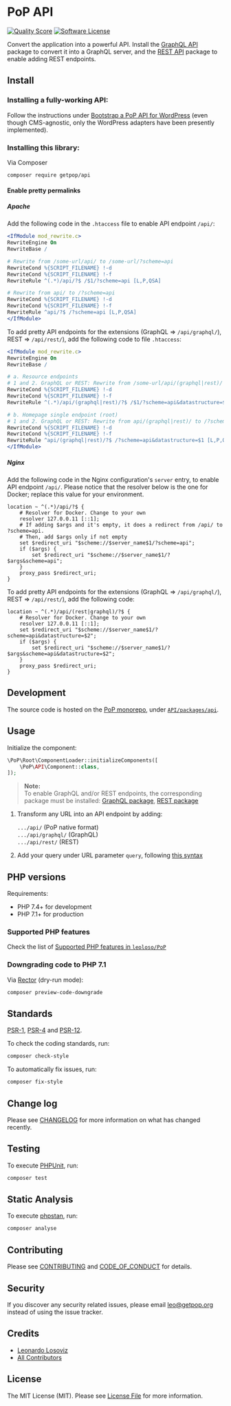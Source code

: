 # PoP API

<!-- [![Build Status][ico-travis]][link-travis] -->
[![Quality Score][ico-code-quality]][link-code-quality]
[![Software License][ico-license]](LICENSE.md)

<!--
[![Latest Version on Packagist][ico-version]][link-packagist]
[![Coverage Status][ico-scrutinizer]][link-scrutinizer]
[![Total Downloads][ico-downloads]][link-downloads]
-->

Convert the application into a powerful API. Install the [GraphQL API](https://github.com/getpop/api-graphql) package to convert it into a GraphQL server, and the [REST API](https://github.com/getpop/api-rest) package to enable adding REST endpoints.

## Install

### Installing a fully-working API:

Follow the instructions under [Bootstrap a PoP API for WordPress](https://github.com/leoloso/PoP-API-WP) (even though CMS-agnostic, only the WordPress adapters have been presently implemented).

### Installing this library: 

Via Composer

``` bash
composer require getpop/api
```

#### Enable pretty permalinks

##### Apache

Add the following code in the `.htaccess` file to enable API endpoint `/api/`:

```apache
<IfModule mod_rewrite.c>
RewriteEngine On
RewriteBase /

# Rewrite from /some-url/api/ to /some-url/?scheme=api
RewriteCond %{SCRIPT_FILENAME} !-d
RewriteCond %{SCRIPT_FILENAME} !-f
RewriteRule ^(.*)/api/?$ /$1/?scheme=api [L,P,QSA]

# Rewrite from api/ to /?scheme=api
RewriteCond %{SCRIPT_FILENAME} !-d
RewriteCond %{SCRIPT_FILENAME} !-f
RewriteRule ^api/?$ /?scheme=api [L,P,QSA]
</IfModule>
```

To add pretty API endpoints for the extensions (GraphQL => `/api/graphql/`), REST => `/api/rest/`), add the following code to file `.htaccess`:

```apache
<IfModule mod_rewrite.c>
RewriteEngine On
RewriteBase /

# a. Resource endpoints
# 1 and 2. GraphQL or REST: Rewrite from /some-url/api/(graphql|rest)/ to /some-url/?scheme=api&datastructure=(graphql|rest)
RewriteCond %{SCRIPT_FILENAME} !-d
RewriteCond %{SCRIPT_FILENAME} !-f
RewriteRule ^(.*)/api/(graphql|rest)/?$ /$1/?scheme=api&datastructure=$2 [L,P,QSA]

# b. Homepage single endpoint (root)
# 1 and 2. GraphQL or REST: Rewrite from api/(graphql|rest)/ to /?scheme=api&datastructure=(graphql|rest)
RewriteCond %{SCRIPT_FILENAME} !-d
RewriteCond %{SCRIPT_FILENAME} !-f
RewriteRule ^api/(graphql|rest)/?$ /?scheme=api&datastructure=$1 [L,P,QSA]
</IfModule>
```

##### Nginx

Add the following code in the Nginx configuration's `server` entry, to enable API endpoint `/api/`. Please notice that the resolver below is the one for Docker; replace this value for your environment.

```nginx
location ~ ^(.*)/api/?$ {
    # Resolver for Docker. Change to your own
    resolver 127.0.0.11 [::1];
    # If adding $args and it's empty, it does a redirect from /api/ to ?scheme=api.
    # Then, add $args only if not empty
    set $redirect_uri "$scheme://$server_name$1/?scheme=api";
    if ($args) {
        set $redirect_uri "$scheme://$server_name$1/?$args&scheme=api";
    }
    proxy_pass $redirect_uri;
}
```

To add pretty API endpoints for the extensions (GraphQL => `/api/graphql/`), REST => `/api/rest/`), add the following code:

```nginx
location ~ ^(.*)/api/(rest|graphql)/?$ {
    # Resolver for Docker. Change to your own
    resolver 127.0.0.11 [::1];
    set $redirect_uri "$scheme://$server_name$1/?scheme=api&datastructure=$2";
    if ($args) {
        set $redirect_uri "$scheme://$server_name$1/?$args&scheme=api&datastructure=$2";
    }
    proxy_pass $redirect_uri;
}
```

## Development

The source code is hosted on the [PoP monorepo](https://github.com/leoloso/PoP), under [`API/packages/api`](https://github.com/leoloso/PoP/tree/master/layers/API/packages/api).

## Usage

Initialize the component:

``` php
\PoP\Root\ComponentLoader::initializeComponents([
    \PoP\API\Component::class,
]);
```

> **Note:**<br/>To enable GraphQL and/or REST endpoints, the corresponding package must be installed: [GraphQL package](https://github.com/getpop/api-graphql), [REST package](https://github.com/getpop/api-rest) 

1. Transform any URL into an API endpoint by adding:

    `.../api/` (PoP native format)<br/>
    `.../api/graphql/` (GraphQL)<br/>
    `.../api/rest/` (REST)

2. Add your query under URL parameter `query`, following [this syntax](https://github.com/getpop/field-query)

<!-- ## Features

Please refer to the [features in the GraphQL package](https://github.com/getpop/api-graphql#features). -->

<!--
### Query the root or URL-based resources

In the homepage, the initial selected resource on which the query is applied is `"root"`: 

- [/?query=posts.id|title|author.id|name](https://nextapi.getpop.org/api/graphql/?query=posts.id|title|author.id|name)

Otherwise, the selected resource, or set of resources, is the corresponding one to the URL, such as a [single post](https://nextapi.getpop.org/2013/01/11/markup-html-tags-and-formatting/) or a [collection of posts](https://nextapi.getpop.org/posts/):

- [{single-post-url}/?query=id|title|author.id|name](https://nextapi.getpop.org/2013/01/11/markup-html-tags-and-formatting/api/graphql/?query=id|title|author.id|name)
- [{post-list-url}/?query=id|title|author.id|name](https://nextapi.getpop.org/posts/api/graphql/?query=id|title|author.id|name)

### Visualize the schema

To visualize all available fields, use query field `fullSchema` from the root: 

- [/?query=fullSchema](https://nextapi.getpop.org/api/graphql/?query=fullSchema)

### Query syntax

Please refer to the syntax from the [Field Query](https://github.com/getpop/field-query#syntax) package.

## All benefits from GraphQL and REST

The API can transform the application into both a GraphQL and/or REST server, simply by installing the corresponding extension:

- [GraphQL API](https://github.com/getpop/api-graphql)
- [REST API](https://github.com/getpop/api-rest)

The PoP API manages to provide all the same benefits of both REST and GraphQL APIs, **at the same time**:

_From GraphQL:_

- ✅ No over/under-fetching data
- ✅ Shape of the response mirrors query
- ✅ Field arguments (for filtering/pagination/formatting/etc)
- ✅ Directives (to change the behaviour of how data is fetched)
- ✅ Fetch all data using a single interface, from a single gateway

_From REST:_

- ✅ Server-side caching
- ✅ Secure: Not chance of Denial of Service attacks
- ✅ Can pre-define fields

## Additional features

The PoP API provides several features that neither REST or GraphQL support:

- ✅ URL-based queries ([example](https://nextapi.getpop.org/api/graphql/?query=posts.id|title|date|content))
- ✅ Operators: `and`, `or`, `not`, `if`, `isNull`, `equals`, etc ([example](https://nextapi.getpop.org/api/graphql/?query=posts.id|title|not(is-status(status:publish))))
- ✅ Helper functions ([example](https://nextapi.getpop.org/api/graphql/?query=context), [example](https://nextapi.getpop.org/api/graphql/?query=var(name:output)))
- ✅ Composable fields ([example](https://nextapi.getpop.org/api/graphql/?query=posts.id|title|or([is-status(status:publish),is-status(status:draft)])))

<!--
### Examples

**REST:**

- [/?query=Retrieving default data (implicit fields)](https://nextapi.getpop.org/en/posts/api/?datastructure=rest)
- [/?query=Retrieving client-custom data (explicit fields)](https://nextapi.getpop.org/en/posts/api/?datastructure=rest&query=id|title|url|content,comments.id|content|date,comments.author.id|name|url,comments.author.posts.id|title|url)

**GraphQL:**

- [/?query=Retrieving client-custom data](https://nextapi.getpop.org/en/posts/api/?datastructure=graphql&query=id|title|url|content,comments.id|content|date,comments.author.id|name|url,comments.author.posts.id|title|url)
- [/?query=Returning an author's posts that contain a certain string](https://nextapi.getpop.org/author/themedemos/api/?datastructure=graphql&query=id|name,posts(searchfor:template).id|title|url)

**Note:** Setting parameter `datastructure` to either `graphql` or `rest` formats the response for the corresponding API. If `datastructure` is left empty, the response is the native one for PoP: a relational database structure (see "Data API layer" section below).
- - >

## Fast to resolve queries

PoP fetches a piece data from the database only once, even if the query fetches it several times. The query can include any number of nested relationships, and these are resolved with [complexity time](https://rob-bell.net/2009/06/a-beginners-guide-to-big-o-notation/) of `O(n^2)` in worst case, and `O(n)` in average case, where `n` is the number of nodes (both branches and leaves). 

(This is much better than for the <a href="https://blog.acolyer.org/2018/05/21/semantics-and-complexity-of-graphql/">typical GraphQL implementation</a>, which is `O(2^n)` in worst case, and `O(n^c)` to find out the query complexity.)

As a consequence, executing a query with multiple levels of nested properties will still be executed fairly quickly:

- [/?query=users.posts.author.posts.comments.id|content](https://nextapi.getpop.org/api/graphql/?query=users.posts.author.posts.comments.id|content)

## Decentralized schema

Taking advantage of the [component-based architecture](https://www.smashingmagazine.com/2019/01/introducing-component-based-api/) (as opposed to an architectured based on schemas, as the standard GraphQL implementation), the PoP API is natively decentralized. This has many benefits:

- Different versions of the API can be implemented for different projects or clients
- Different teams can work on the API at the same time, without affecting each others' work or have to plan together
- It becomes extremely easy to version control. For instance, each field can have its own versioning
- It becomes very easy to iterate. For instance, a quick fix for a bug can be deployed instantly, for the specific scenario under which the bug happens

For instance, we can develop a new feature for the API, such as adding a field argument `length` on the `excerpt` field, and initially release it under a branch called `"experimental"`. In order to use this field, the client is required to add this branch on the field arguments in the query:

_**Standard behaviour:**_<br/>
[/?query=posts.id|title|excerpt](https://nextapi.getpop.org/api/graphql/?query=posts.id|title|excerpt)

_**New feature not yet available:**_<br/>
<a href="https://nextapi.getpop.org/api/graphql/?query=posts.id|title|excerpt(length:30)">/?query=posts.id|title|excerpt(length:30)</a>

_**New feature available under "experimental" branch:**_<br/>
<a href="https://nextapi.getpop.org/api/graphql/?query=posts.id|title|excerpt(branch:experimental,length:30)">/?query=posts.id|title|excerpt(length:30,branch:experimental)</a>

<!--
_**Overriding fields #2:**_

- Normal vs "Try new features" behaviour:<br/>[/?query=posts(limit:2).id|title|content|content(branch:try-new-features,project:block-metadata)](https://nextapi.getpop.org/api/graphql/?query=posts(limit:2).id|title|content|content(branch:try-new-features,project:block-metadata))
- - >

<!--
## Comparison among APIs

REST, GraphQL and PoP native compare like this:

<table>
<thead><th>&nbsp;</th><th>REST</th><th>GraphQL</th><th>PoP</th></thead>
<tr><th>Nature</th><td>Resource-based</td><td>Schema-based</td><td>Component-based</td></tr>
<tr><th>Endpoint</th><td>Custom endpoints based on resources</td><td>1 endpoint for the whole application</td><td>1 endpoint per page, simply adding parameter <code>output=json</code> to the page URL</td></tr>
<tr><th>Retrieved data</th><td>All data for a resource</td><td>All data for all resources in a component</td><td>All data for all resources in a component, for all components in a page</td></tr>
<tr><th>How are data fields retrieved?</th><td>Implicitly: already known on server-side</td><td>Explicitly: only known on client-side</td><td>Both Implicitly and Explicitly are supported (the developer decides)</td></tr>
<tr><th>Time complexity to fetch data</th><td>Constant (O(1))</td><td>At least <a href="https://blog.acolyer.org/2018/05/21/semantics-and-complexity-of-graphql/">Polynomial</a> (O(n^c))</td><td>Linear (O(n))</td></tr>
<tr><th>Can post data?</th><td>Yes</td><td>Yes</td><td>Yes</td></tr>
<tr><th>Can execute any type of other operation (eg: log in user, send an email, etc)?</th><td>No</td><td>No</td><td>Yes</td></tr>
<tr><th>Does it under/over-fetch data?</th><td>Yes</td><td>No</td><td>No</td></tr>
<tr><th>Is data normalized?</th><td>No</td><td>No</td><td>Yes</td></tr>
<tr><th>Support for configuration values?</th><td>No</td><td>No</td><td>Yes</td></tr>
<tr><th>Cacheable on server-side?</th><td>Yes</td><td>No</td><td>Yes</td></tr>
<tr><th>Open to DoS attack?</th><td>No</td><td><a href="https://blog.apollographql.com/securing-your-graphql-api-from-malicious-queries-16130a324a6b">Yes</a></td><td>No</td></tr>
<tr><th>Compatible with the other APIs</th><td>No</td><td>No</a></td><td>Yes</td></tr>
</table>
- - >

## Handling errors

The API returns error messages, which are categorized depending on their severity:

_**Deprecated fields:** (Severity: low)_

Fields that are not used anymore, and will eventually be replaced with another field (most likely in a future version of the API)

- [/?query=posts.id|title|published](https://nextapi.getpop.org/api/graphql/?query=posts.id|title|published)

_**Schema warnings:** (Severity: medium)_

Errors in the schema on non-mandatory field arguments, which can be ignored and do not halt the execution of the query

- [/?query=posts(limit:3.5).id|title](https://nextapi.getpop.org/api/graphql/?query=posts(limit:3.5).id|title)

_**Database warnings:** (Severity: medium)_

Errors produced when data fetched from the queried object causes an error on its nesting field

- <a href="https://nextapi.getpop.org/api/graphql/?query=users.posts(limit:name()).id|title">/?query=users.posts(limit:name()).id|title</a>

_**Query errors:** (Severity: high)_

Whenever the query uses a wrong syntax, which prevents it from being parsed/interpreted properly

- <a href="https://nextapi.getpop.org/api/graphql/?query=posts.id[book](key:value))">/?query=posts.id[book](key:value)</a>

_**Schema errors:** (Severity: high)_

Whenever the query refers to non-existing fields, or using non-valid values

- [/?query=posts.id|title|non-existant-field|is-status(status:non-existant-value)](https://nextapi.getpop.org/api/graphql/?query=posts.id|title|non-existant-field|is-status(status:non-existant-value))

_**Database errors:** (Severity: high)_

Errors produced when retrieving data from the database, that halt the execution of the query

### Error bubbling

Within composable fields, errors bubble up: Since the output from a field is the input to another one, if the output field fails, the input field may also fail:

- <a href="https://nextapi.getpop.org/api/graphql/?query=post(divide(a,4)).id|title">/?query=post(divide(a,4)).id|title</a>

## Examples

Examples below use the GraphQL API. More examples can be found on the [Field Query](https://github.com/getpop/field-query) package.

### Queries

_**Grouping properties:**_

- [/?query=posts.id|title|url](https://nextapi.getpop.org/api/graphql/?query=posts.id|title|url)

_**Deep nesting:**_

- [/?query=posts.id|title|url|comments.id|content|date|author.id|name|url|posts.id|title|url](https://nextapi.getpop.org/api/graphql/?query=posts.id|title|url|comments.id|content|date|author.id|name|url|posts.id|title|url)

_**Field arguments:**_

- [/?query=posts(searchfor:template,limit:3).id|title](https://nextapi.getpop.org/api/graphql/?query=posts(searchfor:template,limit:3).id|title)

_**Variables:**_

- [/?query=posts(searchfor:$search,limit:$limit).id|title&variables[limit]=3&variables[search]=template](https://nextapi.getpop.org/api/graphql/?query=posts(searchfor:$search,limit:$limit).id|title&variables[limit]=3&variables[search]=template)

_**Aliases:**_

- [/?query=posts(searchfor:template,limit:3)@searchposts.id|title](https://nextapi.getpop.org/api/graphql/?query=posts(searchfor:template,limit:3)@searchposts.id|title)

_**Bookmarks:**_

- [/?query=posts(searchfor:template,limit:3)[searchposts].id|title,[searchposts].author.id|name](https://nextapi.getpop.org/api/graphql/?query=posts(searchfor:template,limit:3)[searchposts].id|title,[searchposts].author.id|name)

_**Bookmark + Alias:**_

- [/?query=posts(searchfor:template,limit:3)[@searchposts].id|title,[searchposts].author.id|name](https://nextapi.getpop.org/api/graphql/?query=posts(searchfor:template,limit:3)[@searchposts].id|title,[searchposts].author.id|name)

_**Fragments:**_

- [/?query=posts.--fr1&fragments[fr1]=id|author.posts(limit:1).id|title](https://nextapi.getpop.org/api/graphql/?query=posts.--fr1&fragments[fr1]=id|author.posts(limit:1).id|title)

_**Directives:**_

- [/?query=posts.id|title|url<include(if:$include)>&variables[include]=true](https://nextapi.getpop.org/api/graphql/?query=posts.id|title|url<include(if:$include)>&variables[include]=true)
- [/?query=posts.id|title|url<skip(if:$skip)>&variables[skip]=](https://nextapi.getpop.org/api/graphql/?query=posts.id|title|url<skip(if:$skip)>&variables[skip]=)

_**Operators:**_

- <a href="https://nextapi.getpop.org/api/graphql/?query=or([1, 0])">/?query=or([1, 0])</a>
- <a href="https://nextapi.getpop.org/api/graphql/?query=and([1, 0])">/?query=and([1, 0])</a>

_**Composable fields:**_

- [/?query=posts.id|title|or([is-status(status:draft),is-status(status:published)])](https://nextapi.getpop.org/api/graphql/?query=posts.id|title|or([is-status(status:draft),is-status(status:published)]))

_**Directives with composable fields:**_

- [/?query=posts.id|title|comments<include(if:hasComments())>.id|content](https://nextapi.getpop.org/api/graphql/?query=posts.id|title|comments<include(if:hasComments())>.id|content)

_**Context:**_

- [/?query=context](https://nextapi.getpop.org/api/graphql/?query=context)

_**Context variable:**_

- [/?query=var(name:datastructure)](https://nextapi.getpop.org/api/graphql/?query=var(name:datastructure))

_**Operator over context variable:**_

- [/?query=equals(var(name:datastructure),graphql)|equals(var(name:datastructure),rest)](https://nextapi.getpop.org/api/graphql/?query=equals(var(name:datastructure),graphql)|equals(var(name:datastructure),rest))

<!--
## Architecture Design and Implementation

### Custom-Querying API

Similar to GraphQL, PoP also provides an API which can be queried from the client, which retrieves exactly the data fields which are requested and nothing more. The custom-querying API is accessed by appending `/api` to the URL and adding parameter `query` with the list of fields to retrieve from the queried resources. 

For instance, the following link fetches a collection of posts. By adding `query=title,content,datetime` we retrieve only these items:

- Original: https://nextapi.getpop.org/posts/?output=json
- Custom-querying: https://nextapi.getpop.org/posts/api/?query=id|title|content|datetime

The links above demonstrate fetching data only for the queried resources. What about their relationships? For instance, let’s say that we want to retrieve a list of posts with fields "title" and "content", each post’s comments with fields "content" and "date", and the author of each comment with fields "name" and "url". To achieve this in GraphQL we would implement the following query:

```graph
query {
  post {
    title
    content
    comments {
      content
      date
      author {
        name
        url
      }
    }
  }
}
```

PoP, instead, uses a query translated into its corresponding “dot syntax” expression, which can then be supplied through parameter query. Querying on a “post” resource, this value is:

```properties
query=title,content,comments.content,comments.date,comments.author.name,comments.author.url
```

Or it can be simplified, using | to group all fields applied to the same resource:

```properties
query=title|content,comments.content|date,comments.author.name|url
```

When executing this query on a [single post](https://nextapi.getpop.org/2013/01/11/markup-html-tags-and-formatting/api/?query=id|title|content,comments.content|date,comments.author.name|url) we obtain exactly the required data for all involved resources:

```javascript
{
  "datasetmodulesettings": {
    "dataload-relationalfields-singlepost": {
      "dbkeys": {
        "id": "posts",
        "comments": "comments",
        "comments.author": "users"
      }
    }
  },
  "datasetmoduledata": {
    "dataload-relationalfields-singlepost": {
      "dbobjectids": [
        23691
      ]
    }
  },
  "databases": {
    "posts": {
      "23691": {
        "id": 23691,
        "title": "A lovely tango",
        "content": "<div class=\"responsiveembed-container\"><iframe width=\"480\" height=\"270\" src=\"https:\\/\\/www.youtube.com\\/embed\\/sxm3Xyutc1s?feature=oembed\" frameborder=\"0\" allowfullscreen><\\/iframe><\\/div>\n",
        "comments": [
          "25094",
          "25164"
        ]
      }
    },
    "comments": {
      "25094": {
        "id": "25094",
        "content": "<p><a class=\"hashtagger-tag\" href=\"https:\\/\\/newapi.getpop.org\\/tags\\/videos\\/\">#videos<\\/a>\\u00a0<a class=\"hashtagger-tag\" href=\"https:\\/\\/newapi.getpop.org\\/tags\\/tango\\/\">#tango<\\/a><\\/p>\n",
        "date": "4 Aug 2016",
        "author": "851"
      },
      "25164": {
        "id": "25164",
        "content": "<p>fjlasdjf;dlsfjdfsj<\\/p>\n",
        "date": "19 Jun 2017",
        "author": "1924"
      }
    },
    "users": {
      "851": {
        "id": 851,
        "name": "Leonardo Losoviz",
        "url": "https:\\/\\/newapi.getpop.org\\/u\\/leo\\/"
      },
      "1924": {
        "id": 1924,
        "name": "leo2",
        "url": "https:\\/\\/newapi.getpop.org\\/u\\/leo2\\/"
      }
    }
  }
}
```

Hence, PoP can query resources in a REST fashion, and specify schema-based queries in a GraphQL fashion, and we will obtain exactly what is required, without over or underfetching data, and normalizing data in the database so that no data is duplicated. The query can include any number of nested relationships, and these are resolved with linear complexity time: worst case of O(n+m), where n is the number of nodes that switch domain (in this case 2: `comments` and `comments.author`) and m is the number of retrieved results (in this case 5: 1 post + 2 comments + 2 users), and average case of O(n).
- - >
-->

## PHP versions

Requirements:

- PHP 7.4+ for development
- PHP 7.1+ for production

### Supported PHP features

Check the list of [Supported PHP features in `leoloso/PoP`](https://github.com/leoloso/PoP/#supported-php-features)

### Downgrading code to PHP 7.1

Via [Rector](https://github.com/rectorphp/rector) (dry-run mode):

```bash
composer preview-code-downgrade
```

## Standards

[PSR-1](https://www.php-fig.org/psr/psr-1), [PSR-4](https://www.php-fig.org/psr/psr-4) and [PSR-12](https://www.php-fig.org/psr/psr-12).

To check the coding standards, run:

``` bash
composer check-style
```

To automatically fix issues, run:

``` bash
composer fix-style
```

## Change log

Please see [CHANGELOG](CHANGELOG.md) for more information on what has changed recently.

## Testing

To execute [PHPUnit](https://phpunit.de/), run:

``` bash
composer test
```

## Static Analysis

To execute [phpstan](https://github.com/phpstan/phpstan), run:

``` bash
composer analyse
```

## Contributing

Please see [CONTRIBUTING](CONTRIBUTING.md) and [CODE_OF_CONDUCT](CODE_OF_CONDUCT.md) for details.

## Security

If you discover any security related issues, please email leo@getpop.org instead of using the issue tracker.

## Credits

- [Leonardo Losoviz][link-author]
- [All Contributors][link-contributors]

## License

The MIT License (MIT). Please see [License File](LICENSE.md) for more information.

[ico-version]: https://img.shields.io/packagist/v/getpop/api.svg?style=flat-square
[ico-license]: https://img.shields.io/badge/license-MIT-brightgreen.svg?style=flat-square
[ico-travis]: https://img.shields.io/travis/getpop/api/master.svg?style=flat-square
[ico-scrutinizer]: https://img.shields.io/scrutinizer/coverage/g/getpop/api.svg?style=flat-square
[ico-code-quality]: https://img.shields.io/scrutinizer/g/getpop/api.svg?style=flat-square
[ico-downloads]: https://img.shields.io/packagist/dt/getpop/api.svg?style=flat-square

[link-packagist]: https://packagist.org/packages/getpop/api
[link-travis]: https://travis-ci.org/getpop/api
[link-scrutinizer]: https://scrutinizer-ci.com/g/getpop/api/code-structure
[link-code-quality]: https://scrutinizer-ci.com/g/getpop/api
[link-downloads]: https://packagist.org/packages/getpop/api
[link-author]: https://github.com/leoloso
[link-contributors]: ../../../../../../contributors



<!--
> **Note:** The usage below belong to [PoP API for WordPress](https://github.com/leoloso/PoP-API-WP). Other configurations (eg: for other CMSs, to set-up a website instead of an API, and others) are coming soon.

For the **REST-compatible API**, add parameter `datastructure=rest` to the endpoint URL. 

For the **GraphQL-compatible API**, add parameter `datastructure=graphql` to the endpoint URL, and parameter `query` with the fields to retrieve (using a [custom dot notation](https://github.com/leoloso/PoP#defining-what-data-to-fetch-through-fields)) from the list of fields defined below. In addition, a field may have [arguments](https://github.com/leoloso/PoP#field-arguments) to modify its results.

For the **PoP native API**, add parameter `query` to the endpoint URL, similar to GraphQL.

----

Currently, the API supports the following entities and fields:

### Posts

**Endpoints**:

_List of posts:_

- **REST:** [/posts/api/?datastructure=rest](https://nextapi.getpop.org/posts/api/?datastructure=rest)
- **GraphQL:** [/posts/api/?datastructure=graphql](https://nextapi.getpop.org/posts/api/?datastructure=graphql&query=id|title|url)
- **PoP native:** [/posts/api/](https://nextapi.getpop.org/posts/api/?query=id|title|url)

_Single post:_

- **REST:** [/{SINGLE-POST-URL}/api/?datastructure=rest](https://nextapi.getpop.org/2013/01/11/markup-html-tags-and-formatting/api/?datastructure=rest) 
- **GraphQL:** [/{SINGLE-POST-URL}/api/?datastructure=graphql](https://nextapi.getpop.org/2013/01/11/markup-html-tags-and-formatting/api/?datastructure=graphql&query=id|title|date|content)
- **PoP native:** [/{SINGLE-POST-URL}/api/](https://nextapi.getpop.org/2013/01/11/markup-html-tags-and-formatting/api/?query=id|title|date|content)

**GraphQL fields:**

<table>
<thead>
<tr><th>Property (arguments)</th><th>Relational (arguments)</th></tr>
</thead>
<tbody>
<tr valign="top"><td>id<br/>post-type<br/>published<br/>not-published<br/>title<br/>content<br/>url<br/>endpoint<br/>excerpt<br/>status<br/>is-draft<br/>date (format)<br/>datetime (format)<br/>comments-url<br/>commentCount<br/>hasComments<br/>published-with-comments<br/>cats<br/>cat<br/>cat-name<br/>cat-slugs<br/>tag-names<br/>hasThumb<br/>featuredImage<br/>featuredImage-props (size)</td><td>comments<br/>tags (limit, offset, order, searchfor)<br/>author</td></tr>
</tbody>
</table>

**Examples:**

_List of posts + author data:_<br/>[/?query=id|title|date|url,author.id|name|url,author.posts.id|title|url](https://nextapi.getpop.org/posts/api/?datastructure=graphql&query=id|title|date|url,author.id|name|url,author.posts.id|title|url)

_Single post + tags (ordered by slug), comments and comment author info:_<br/>[/?query=id|title|cat-slugs,tags(order:slug|asc).id|slug|count|url,comments.id|content|date,comments.author.id|name|url](https://nextapi.getpop.org/2013/01/11/markup-html-tags-and-formatting/api/?datastructure=graphql&query=id|title|cat-slugs,tags(order:slug|asc).id|slug|count|url,comments.id|content|date,comments.author.id|name|url)

### Users

**Endpoints:**

_List of users:_

- **REST:** [/users/api/?datastructure=rest](https://nextapi.getpop.org/users/api/?datastructure=rest)
- **GraphQL:** [/users/api/?datastructure=graphql](https://nextapi.getpop.org/users/api/?datastructure=graphql&query=id|name|url)
- **PoP native:** [/users/api/](https://nextapi.getpop.org/users/api/?query=id|name|url)

_Author:_

- **REST:** [/{AUTHOR-URL}/api/?datastructure=rest](https://nextapi.getpop.org/author/themedemos/api/?datastructure=rest) 
- **GraphQL:** [/{AUTHOR-URL}/api/?datastructure=graphql](https://nextapi.getpop.org/author/themedemos/api/?datastructure=graphql&query=id|name|description)
- **PoP native:** [/{AUTHOR-URL}/api/](https://nextapi.getpop.org/author/themedemos/api/?query=id|name|description)

**GraphQL fields:**

<table>
<thead>
<tr><th>Property (arguments)</th><th>Relational (arguments)</th></tr>
</thead>
<tbody>
<tr valign="top"><td>id<br/>username<br/>user-nicename<br/>nicename<br/>name<br/>display-name<br/>firstname<br/>lastname<br/>email<br/>url<br/>endpoint<br/>description<br/>website-url</td><td>posts (limit, offset, order, searchfor, date-from, date-to)</td></tr>
</tbody>
</table>

**Examples:**

_List of users + up to 2 posts for each, ordered by date:_<br/>[/?query=id|name|url,posts(limit:2;order:date|desc).id|title|url|date](https://nextapi.getpop.org/users/api/?datastructure=graphql&query=id|name|url,posts(limit:2,order:date|desc).id|title|url|date)

_Author + all posts, with their tags and comments, and the comment author info:_<br/>[/?query=id|name|url,posts.id|title,posts.tags.id|slug|count|url,posts.comments.id|content|date,posts.comments.author.id|name](https://nextapi.getpop.org/author/themedemos/api/?datastructure=graphql&query=id|name|url,posts.id|title,posts.tags.id|slug|count|url,posts.comments.id|content|date,posts.comments.author.id|name)

### Comments

**GraphQL fields:**

<table>
<thead>
<tr><th>Property (arguments)</th><th>Relational (arguments)</th></tr>
</thead>
<tbody>
<tr valign="top"><td>id<br/>content<br/>author-name<br/>author-url<br/>author-email<br/>approved<br/>type<br/>date (format)</td><td>author<br/>post<br/>post-id<br/>parent</td></tr>
</tbody>
</table>

**Examples:**

_Single post's comments:_<br/>[/?query=comments.id|content|date|type|approved|author-name|author-url|author-email](https://nextapi.getpop.org/2013/01/11/markup-html-tags-and-formatting/api/?datastructure=graphql&query=comments.id|content|date|type|approved|author-name|author-url|author-email)

### Tags

**Endpoints:**

_List of tags:_

- **REST:** [/tags/api/?datastructure=rest](https://nextapi.getpop.org/tags/api/?datastructure=rest)
- **GraphQL:** [/tags/api/?datastructure=graphql](https://nextapi.getpop.org/tags/api/?datastructure=graphql&query=id|slug|count|url)
- **PoP native:** [/tags/api/](https://nextapi.getpop.org/tags/api/?query=id|slug|count|url)

_Tag:_

- **REST:** [/{TAG-URL}/api/?datastructure=rest](https://nextapi.getpop.org/tag/html/api/?datastructure=rest) 
- **GraphQL:** [/{TAG-URL}/api/?datastructure=graphql](https://nextapi.getpop.org/tag/html/api/?datastructure=graphql&query=id|name|slug|count)
- **PoP native:** [/{TAG-URL}/api/](https://nextapi.getpop.org/tag/html/api/?query=id|name|slug|count)

**GraphQL fields:**

<table>
<thead>
<tr><th>Property (arguments)</th><th>Relational (arguments)</th></tr>
</thead>
<tbody>
<tr valign="top"><td>id<br/>symbol<br/>symbolnamedescription<br/>namedescription<br/>url<br/>endpoint<br/>symbolname<br/>name<br/>slug<br/>term_group<br/>term_taxonomy_id<br/>taxonomy<br/>description<br/>count</td><td>parent<br/>posts (limit, offset, order, searchfor, date-from, date-to)</td></tr>
</tbody>
</table>

**Examples:**

_List of tags + all their posts filtered by date and ordered by title, their comments, and the comment authors:_<br/>[/?query=id|slug|count|url,posts(date-from:2009-09-15;date-to:2010-07-10;order:title|asc).id|title|url|date](https://nextapi.getpop.org/tags/api/?datastructure=graphql&query=id|slug|count|url,posts(date-from:2009-09-15,date-to:2010-07-10,order:title|asc).id|title|url|date)

_Tag + all their posts, their comments and the comment authors:_<br/>[/?query=id|slug|count|url,posts.id|title,posts.comments.content|date,posts.comments.author.id|name|url](https://nextapi.getpop.org/tag/html/api/?datastructure=graphql&query=id|slug|count|url,posts.id|title,posts.comments.content|date,posts.comments.author.id|name|url)

### Pages

**Endpoints:**

_Page:_

- **REST:** [/{PAGE-URL}/api/?datastructure=rest](https://nextapi.getpop.org/about/api/?datastructure=rest)
- **GraphQL:** [/{PAGE-URL}/api/?datastructure=graphql](https://nextapi.getpop.org/about/api/?datastructure=graphql&query=id|title|content)
- **PoP native:** [/{PAGE-URL}/api/](https://nextapi.getpop.org/about/api/?query=id|title|content)

**GraphQL fields:**

<table>
<thead>
<tr><th>Property (arguments)</th><th>Relational (arguments)</th></tr>
</thead>
<tbody>
<tr valign="top"><td>id<br/>title<br/>content<br/>url</td><td>&nbsp;</td></tr>
</tbody>
</table>

**Examples:**

_Page:_<br/>[/?query=id|title|content|url](https://nextapi.getpop.org/about/api/?datastructure=graphql&query=id|title|content|url)
-->
